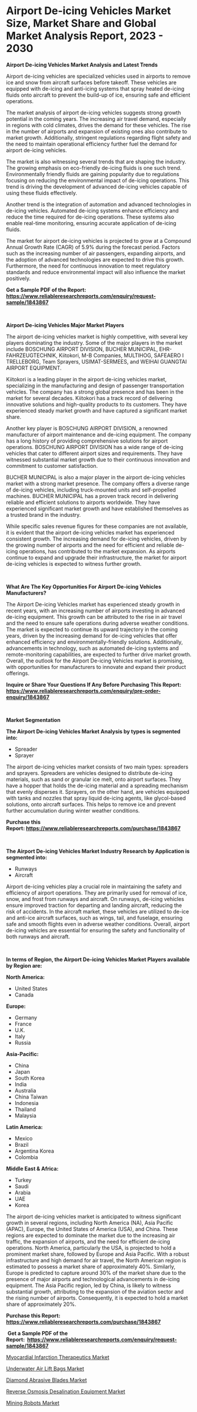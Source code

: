 <p><h1>Airport De-icing Vehicles Market Size, Market Share and Global Market Analysis Report, 2023 - 2030</h1></p><p><strong>Airport De-icing Vehicles Market Analysis and Latest Trends</strong></p>
<p><p>Airport de-icing vehicles are specialized vehicles used in airports to remove ice and snow from aircraft surfaces before takeoff. These vehicles are equipped with de-icing and anti-icing systems that spray heated de-icing fluids onto aircraft to prevent the build-up of ice, ensuring safe and efficient operations.</p><p>The market analysis of airport de-icing vehicles suggests strong growth potential in the coming years. The increasing air travel demand, especially in regions with cold climates, drives the demand for these vehicles. The rise in the number of airports and expansion of existing ones also contribute to market growth. Additionally, stringent regulations regarding flight safety and the need to maintain operational efficiency further fuel the demand for airport de-icing vehicles.</p><p>The market is also witnessing several trends that are shaping the industry. The growing emphasis on eco-friendly de-icing fluids is one such trend. Environmentally friendly fluids are gaining popularity due to regulations focusing on reducing the environmental impact of de-icing operations. This trend is driving the development of advanced de-icing vehicles capable of using these fluids effectively.</p><p>Another trend is the integration of automation and advanced technologies in de-icing vehicles. Automated de-icing systems enhance efficiency and reduce the time required for de-icing operations. These systems also enable real-time monitoring, ensuring accurate application of de-icing fluids.</p><p>The market for airport de-icing vehicles is projected to grow at a Compound Annual Growth Rate (CAGR) of 5.9% during the forecast period. Factors such as the increasing number of air passengers, expanding airports, and the adoption of advanced technologies are expected to drive this growth. Furthermore, the need for continuous innovation to meet regulatory standards and reduce environmental impact will also influence the market positively.</p></p>
<p><strong>Get a Sample PDF of the Report:&nbsp; <a href="https://www.reliableresearchreports.com/enquiry/request-sample/1843867">https://www.reliableresearchreports.com/enquiry/request-sample/1843867</a></strong></p>
<p>&nbsp;</p>
<p><strong>Airport De-icing Vehicles Major Market Players</strong></p>
<p><p>The airport de-icing vehicles market is highly competitive, with several key players dominating the industry. Some of the major players in the market include BOSCHUNG AIRPORT DIVISION, BUCHER MUNICIPAL, EHR-FAHRZEUGTECHNIK, Kiitokori, M-B Companies, MULTIHOG, SAFEAERO I TRELLEBORG, Team Sprayers, USIMAT-SERMEES, and WEIHAI GUANGTAI AIRPORT EQUIPMENT.</p><p>Kiitokori is a leading player in the airport de-icing vehicles market, specializing in the manufacturing and design of passenger transportation vehicles. The company has a strong global presence and has been in the market for several decades. Kiitokori has a track record of delivering innovative solutions and high-quality products to its customers. They have experienced steady market growth and have captured a significant market share.</p><p>Another key player is BOSCHUNG AIRPORT DIVISION, a renowned manufacturer of airport maintenance and de-icing equipment. The company has a long history of providing comprehensive solutions for airport operations. BOSCHUNG AIRPORT DIVISION has a wide range of de-icing vehicles that cater to different airport sizes and requirements. They have witnessed substantial market growth due to their continuous innovation and commitment to customer satisfaction.</p><p>BUCHER MUNICIPAL is also a major player in the airport de-icing vehicles market with a strong market presence. The company offers a diverse range of de-icing vehicles, including truck-mounted units and self-propelled machines. BUCHER MUNICIPAL has a proven track record in delivering reliable and efficient solutions to airports worldwide. They have experienced significant market growth and have established themselves as a trusted brand in the industry.</p><p>While specific sales revenue figures for these companies are not available, it is evident that the airport de-icing vehicles market has experienced consistent growth. The increasing demand for de-icing vehicles, driven by the growing number of airports and the need for efficient and reliable de-icing operations, has contributed to the market expansion. As airports continue to expand and upgrade their infrastructure, the market for airport de-icing vehicles is expected to witness further growth.</p></p>
<p>&nbsp;</p>
<p><strong>What Are The Key Opportunities For Airport De-icing Vehicles Manufacturers?</strong></p>
<p><p>The Airport De-icing Vehicles market has experienced steady growth in recent years, with an increasing number of airports investing in advanced de-icing equipment. This growth can be attributed to the rise in air travel and the need to ensure safe operations during adverse weather conditions. The market is expected to continue its upward trajectory in the coming years, driven by the increasing demand for de-icing vehicles that offer enhanced efficiency and environmentally-friendly solutions. Additionally, advancements in technology, such as automated de-icing systems and remote-monitoring capabilities, are expected to further drive market growth. Overall, the outlook for the Airport De-icing Vehicles market is promising, with opportunities for manufacturers to innovate and expand their product offerings.</p></p>
<p><strong>Inquire or Share Your Questions If Any Before Purchasing This Report: <a href="https://www.reliableresearchreports.com/enquiry/pre-order-enquiry/1843867">https://www.reliableresearchreports.com/enquiry/pre-order-enquiry/1843867</a></strong></p>
<p>&nbsp;</p>
<p><strong>Market Segmentation</strong></p>
<p><strong>The Airport De-icing Vehicles Market Analysis by types is segmented into:</strong></p>
<p><ul><li>Spreader</li><li>Sprayer</li></ul></p>
<p><p>The airport de-icing vehicles market consists of two main types: spreaders and sprayers. Spreaders are vehicles designed to distribute de-icing materials, such as sand or granular ice melt, onto airport surfaces. They have a hopper that holds the de-icing material and a spreading mechanism that evenly disperses it. Sprayers, on the other hand, are vehicles equipped with tanks and nozzles that spray liquid de-icing agents, like glycol-based solutions, onto aircraft surfaces. This helps to remove ice and prevent further accumulation during winter weather conditions.</p></p>
<p><strong>Purchase this Report:&nbsp;<a href="https://www.reliableresearchreports.com/purchase/1843867">https://www.reliableresearchreports.com/purchase/1843867</a></strong></p>
<p>&nbsp;</p>
<p><strong>The Airport De-icing Vehicles Market Industry Research by Application is segmented into:</strong></p>
<p><ul><li>Runways</li><li>Aircraft</li></ul></p>
<p><p>Airport de-icing vehicles play a crucial role in maintaining the safety and efficiency of airport operations. They are primarily used for removal of ice, snow, and frost from runways and aircraft. On runways, de-icing vehicles ensure improved traction for departing and landing aircraft, reducing the risk of accidents. In the aircraft market, these vehicles are utilized to de-ice and anti-ice aircraft surfaces, such as wings, tail, and fuselage, ensuring safe and smooth flights even in adverse weather conditions. Overall, airport de-icing vehicles are essential for ensuring the safety and functionality of both runways and aircraft.</p></p>
<p>&nbsp;</p>
<p><strong>In terms of Region, the Airport De-icing Vehicles Market Players available by Region are:</strong></p>
<p>
    <p> <strong> North America: </strong>
        <ul>
            <li>United States</li>
            <li>Canada</li>
        </ul>
        </p> 
    <p> <strong> Europe: </strong>
        <ul>
            <li>Germany</li>
            <li>France</li>
            <li>U.K.</li>
            <li>Italy</li>
            <li>Russia</li>
        </ul>
        </p> 
    <p> <strong> Asia-Pacific: </strong>
        <ul>
            <li>China</li>
            <li>Japan</li>
            <li>South Korea</li>
            <li>India</li>
            <li>Australia</li>
            <li>China Taiwan</li>
            <li>Indonesia</li>
            <li>Thailand</li>
            <li>Malaysia</li>
        </ul>
        </p> 
    <p> <strong> Latin America: </strong>
        <ul>
            <li>Mexico</li>
            <li>Brazil</li>
            <li>Argentina Korea</li>
            <li>Colombia</li>
        </ul>
        </p> 
    <p> <strong> Middle East & Africa: </strong>
        <ul>
            <li>Turkey</li>
            <li>Saudi</li>
            <li>Arabia</li>
            <li>UAE</li>
            <li>Korea</li>
        </ul>
    </p>
    </p>
<p><p>The airport de-icing vehicles market is anticipated to witness significant growth in several regions, including North America (NA), Asia Pacific (APAC), Europe, the United States of America (USA), and China. These regions are expected to dominate the market due to the increasing air traffic, the expansion of airports, and the need for efficient de-icing operations. North America, particularly the USA, is projected to hold a prominent market share, followed by Europe and Asia Pacific. With a robust infrastructure and high demand for air travel, the North American region is estimated to possess a market share of approximately 40%. Similarly, Europe is predicted to capture around 30% of the market share due to the presence of major airports and technological advancements in de-icing equipment. The Asia Pacific region, led by China, is likely to witness substantial growth, attributing to the expansion of the aviation sector and the rising number of airports. Consequently, it is expected to hold a market share of approximately 20%.</p></p>
<p><strong>Purchase this Report: <a href="https://www.reliableresearchreports.com/purchase/1843867">https://www.reliableresearchreports.com/purchase/1843867</a></strong></p>
<p>&nbsp;<strong>Get a Sample PDF of the Report:&nbsp;&nbsp;<a href="https://www.reliableresearchreports.com/enquiry/request-sample/1843867">https://www.reliableresearchreports.com/enquiry/request-sample/1843867</a></strong></p>
<p><strong></strong></p>
<p><p><a href="https://www.linkedin.com/pulse/myocardial-infarction-therapeutics-market-share-amp-new-trends-dmfve/">Myocardial Infarction Therapeutics Market</a></p><p><a href="https://medium.com/@minnieebert2827/underwater-air-lift-bags-market-competitive-analysis-market-trends-and-forecast-to-2030-02f2e13f0cca">Underwater Air Lift Bags Market</a></p><p><a href="https://medium.com/@deannakling2927/diamond-abrasive-blades-nbsp-market-focuses-on-market-share-size-and-projected-forecast-till-2030-0e503d35bde9">Diamond Abrasive Blades Market</a></p><p><a href="https://www.linkedin.com/pulse/reverse-osmosis-desalination-equipment-market-research-mk7be/">Reverse Osmosis Desalination Equipment Market</a></p><p><a href="https://www.linkedin.com/pulse/mining-robots-market-size-share-amp-trends-analysis-report-ysjse/">Mining Robots Market</a></p></p>